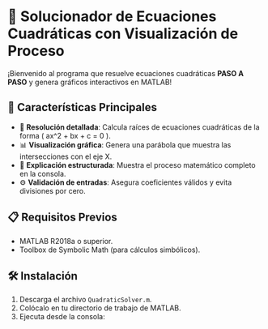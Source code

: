 # 🧮 Solucionador de Ecuaciones Cuadráticas con Visualización de Proceso

¡Bienvenido al programa que resuelve ecuaciones cuadráticas **PASO A PASO** y genera gráficos interactivos en MATLAB! 

## 🚀 Características Principales
- 📝 **Resolución detallada**: Calcula raíces de ecuaciones cuadráticas de la forma \( ax^2 + bx + c = 0 \).
- 📊 **Visualización gráfica**: Genera una parábola que muestra las intersecciones con el eje X.
- 📖 **Explicación estructurada**: Muestra el proceso matemático completo en la consola.
- ⚙️ **Validación de entradas**: Asegura coeficientes válidos y evita divisiones por cero.

## 📋 Requisitos Previos
- MATLAB R2018a o superior.
- Toolbox de Symbolic Math (para cálculos simbólicos).

## 🛠️ Instalación
1. Descarga el archivo `QuadraticSolver.m`.
2. Colócalo en tu directorio de trabajo de MATLAB.
3. Ejecuta desde la consola: